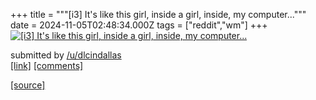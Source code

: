 +++
title = """[i3] It's like this girl, inside a girl, inside, my computer..."""
date = 2024-11-05T02:48:34.000Z
tags = ["reddit","wm"]
+++
[![[i3] It's like this girl, inside a girl, inside, my computer...](https://b.thumbs.redditmedia.com/421uyUWpRrkvHAZdq4HuBB2TA2e4_HucVbAbebjcNLs.jpg "[i3] It's like this girl, inside a girl, inside, my computer...")](https://www.reddit.com/r/unixporn/comments/1gjwri1/i3_its_like_this_girl_inside_a_girl_inside_my/)

submitted by [/u/dlcindallas](https://www.reddit.com/user/dlcindallas)  
[\[link\]](https://www.reddit.com/gallery/1gjwri1) [\[comments\]](https://www.reddit.com/r/unixporn/comments/1gjwri1/i3_its_like_this_girl_inside_a_girl_inside_my/)

[[source]](https://www.reddit.com/r/unixporn/comments/1gjwri1/i3_its_like_this_girl_inside_a_girl_inside_my/)
